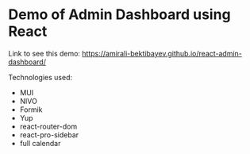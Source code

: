 # Demo of Admin Dashboard using React

Link to see this demo: https://amirali-bektibayev.github.io/react-admin-dashboard/

Technologies used:

- MUI
- NIVO
- Formik
- Yup
- react-router-dom
- react-pro-sidebar
- full calendar

